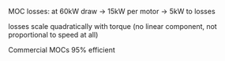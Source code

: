 MOC losses: at 60kW draw
-> 15kW per motor
-> 5kW to losses

losses scale quadratically with torque (no linear component, not proportional to speed at all)

Commercial MOCs 95% efficient
